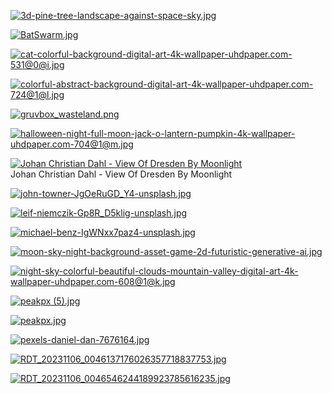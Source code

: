 [![3d-pine-tree-landscape-against-space-sky.jpg](3d-pine-tree-landscape-against-space-sky.jpg "3d-pine-tree-landscape-against-space-sky.jpg")](https://raw.githubusercontent.com/buckmanc/Wallpapers/main/desktop/misc/3d-pine-tree-landscape-against-space-sky.jpg)

[![BatSwarm.jpg](BatSwarm.jpg "BatSwarm.jpg")](https://raw.githubusercontent.com/buckmanc/Wallpapers/main/desktop/misc/BatSwarm.jpg)

[![cat-colorful-background-digital-art-4k-wallpaper-uhdpaper.com-531@0@i.jpg](cat-colorful-background-digital-art-4k-wallpaper-uhdpaper.com-531@0@i.jpg "cat-colorful-background-digital-art-4k-wallpaper-uhdpaper.com-531@0@i.jpg")](https://raw.githubusercontent.com/buckmanc/Wallpapers/main/desktop/misc/cat-colorful-background-digital-art-4k-wallpaper-uhdpaper.com-531@0@i.jpg)

[![colorful-abstract-background-digital-art-4k-wallpaper-uhdpaper.com-724@1@l.jpg](colorful-abstract-background-digital-art-4k-wallpaper-uhdpaper.com-724@1@l.jpg "colorful-abstract-background-digital-art-4k-wallpaper-uhdpaper.com-724@1@l.jpg")](https://raw.githubusercontent.com/buckmanc/Wallpapers/main/desktop/misc/colorful-abstract-background-digital-art-4k-wallpaper-uhdpaper.com-724@1@l.jpg)

[![gruvbox_wasteland.png](gruvbox_wasteland.png "gruvbox_wasteland.png")](https://raw.githubusercontent.com/buckmanc/Wallpapers/main/desktop/misc/gruvbox_wasteland.png)

[![halloween-night-full-moon-jack-o-lantern-pumpkin-4k-wallpaper-uhdpaper.com-704@1@m.jpg](halloween-night-full-moon-jack-o-lantern-pumpkin-4k-wallpaper-uhdpaper.com-704@1@m.jpg "halloween-night-full-moon-jack-o-lantern-pumpkin-4k-wallpaper-uhdpaper.com-704@1@m.jpg")](https://raw.githubusercontent.com/buckmanc/Wallpapers/main/desktop/misc/halloween-night-full-moon-jack-o-lantern-pumpkin-4k-wallpaper-uhdpaper.com-704@1@m.jpg)

[![Johan Christian Dahl - View Of Dresden By Moonlight](Johan_Christian_Dahl_-_View_of_Dresden_by_Moonlight.jpg "Johan Christian Dahl - View Of Dresden By Moonlight")](https://raw.githubusercontent.com/buckmanc/Wallpapers/main/desktop/misc/Johan_Christian_Dahl_-_View_of_Dresden_by_Moonlight.jpg)\
Johan Christian Dahl - View Of Dresden By Moonlight

[![john-towner-JgOeRuGD_Y4-unsplash.jpg](john-towner-JgOeRuGD_Y4-unsplash.jpg "john-towner-JgOeRuGD_Y4-unsplash.jpg")](https://raw.githubusercontent.com/buckmanc/Wallpapers/main/desktop/misc/john-towner-JgOeRuGD_Y4-unsplash.jpg)

[![leif-niemczik-Gp8R_D5klig-unsplash.jpg](leif-niemczik-Gp8R_D5klig-unsplash.jpg "leif-niemczik-Gp8R_D5klig-unsplash.jpg")](https://raw.githubusercontent.com/buckmanc/Wallpapers/main/desktop/misc/leif-niemczik-Gp8R_D5klig-unsplash.jpg)

[![michael-benz-IgWNxx7paz4-unsplash.jpg](michael-benz-IgWNxx7paz4-unsplash.jpg "michael-benz-IgWNxx7paz4-unsplash.jpg")](https://raw.githubusercontent.com/buckmanc/Wallpapers/main/desktop/misc/michael-benz-IgWNxx7paz4-unsplash.jpg)

[![moon-sky-night-background-asset-game-2d-futuristic-generative-ai.jpg](moon-sky-night-background-asset-game-2d-futuristic-generative-ai.jpg "moon-sky-night-background-asset-game-2d-futuristic-generative-ai.jpg")](https://raw.githubusercontent.com/buckmanc/Wallpapers/main/desktop/misc/moon-sky-night-background-asset-game-2d-futuristic-generative-ai.jpg)

[![night-sky-colorful-beautiful-clouds-mountain-valley-digital-art-4k-wallpaper-uhdpaper.com-608@1@k.jpg](night-sky-colorful-beautiful-clouds-mountain-valley-digital-art-4k-wallpaper-uhdpaper.com-608@1@k.jpg "night-sky-colorful-beautiful-clouds-mountain-valley-digital-art-4k-wallpaper-uhdpaper.com-608@1@k.jpg")](https://raw.githubusercontent.com/buckmanc/Wallpapers/main/desktop/misc/night-sky-colorful-beautiful-clouds-mountain-valley-digital-art-4k-wallpaper-uhdpaper.com-608@1@k.jpg)

[![peakpx (5).jpg](peakpx%20(5).jpg "peakpx (5).jpg")](https://raw.githubusercontent.com/buckmanc/Wallpapers/main/desktop/misc/peakpx%20(5).jpg)

[![peakpx.jpg](peakpx.jpg "peakpx.jpg")](https://raw.githubusercontent.com/buckmanc/Wallpapers/main/desktop/misc/peakpx.jpg)

[![pexels-daniel-dan-7676164.jpg](pexels-daniel-dan-7676164.jpg "pexels-daniel-dan-7676164.jpg")](https://raw.githubusercontent.com/buckmanc/Wallpapers/main/desktop/misc/pexels-daniel-dan-7676164.jpg)

[![RDT_20231106_0046137176026357718837753.jpg](RDT_20231106_0046137176026357718837753.jpg "RDT_20231106_0046137176026357718837753.jpg")](https://raw.githubusercontent.com/buckmanc/Wallpapers/main/desktop/misc/RDT_20231106_0046137176026357718837753.jpg)

[![RDT_20231106_0046546244189923785616235.jpg](RDT_20231106_0046546244189923785616235.jpg "RDT_20231106_0046546244189923785616235.jpg")](https://raw.githubusercontent.com/buckmanc/Wallpapers/main/desktop/misc/RDT_20231106_0046546244189923785616235.jpg)

